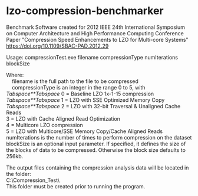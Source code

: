 # lzo-compression-benchmarker
Benchmark Software created for 2012 IEEE 24th International Symposium on Computer Architecture and High Performance Computing Conference Paper "Compression Speed Enhancements to LZO for Multi-core Systems"  
https://doi.org/10.1109/SBAC-PAD.2012.29  



Usage:  compressionTest.exe filename compressionType numIterations blockSize  

Where:  
&nbsp;&nbsp;&nbsp;&nbsp;filename is the full path to the file to be compressed  
&nbsp;&nbsp;&nbsp;&nbsp;compressionType is an integer in the range 0 to 5, with  
*Tabspace**Tabspace* 0 = Baseline LZO 1x-1-15 compression  
*Tabspace**Tabspace* 1 = LZO with SSE Optimized Memory Copy  
*Tabspace**Tabspace* 2 = LZO with 32-bit Traversal & Unaligned Cache Reads  
        3 = LZO with Cache Aligned Read Optimization  
        4 = Multicore LZO compression  
        5 = LZO with Multicore/SSE Memory Copy/Cache Aligned Reads  
     numIterations is the number of times to perform compression on the dataset  
     blockSize is an optional input parameter.  If specified, it defines the size of the          blocks of data to be compressed.  Otherwise the block size defaults to 256kb.  

The output files containing the compression analysis data will be located in the folder:  
    C:\Compression_Test\  
This folder must be created prior to running the program.  

